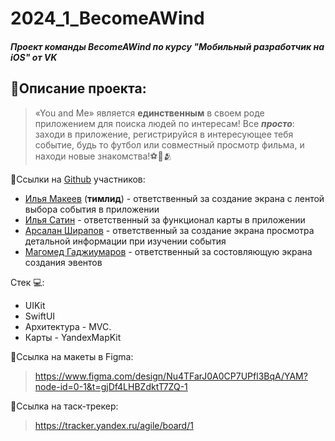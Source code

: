 # 2024_1_BecomeAWind
##### Проект команды BecomeAWind по курсу "Мобильный разработчик на iOS" от VK
## 💬Описание проекта:
>«You and Me» является **единственным** в своем роде 
приложением для поиска людей по интересам! Все ***просто***: заходи в приложение, регистрируйся в интересующее тебя событие, будь то футбол или совместный просмотр фильма, и находи новые знакомства!⚽🏓🫂

🔗Ссылки на [Github](https://github.com) участников:
* [Илья Макеев](https://github.com/ilyamakeev12) (**тимлид**) - ответственный за создание экрана с лентой выбора события в приложении
* [Илья Сатин](https://github.com/ilyansky) - ответственный за функционал карты в приложении
* [Арсалан Ширапов](https://github.com/arsikbarsik123) - ответственный за создание экрана просмотра детальной информации при изучении события
* [Магомед Гаджиумаров](https://github.com/TankucT-AC) -  ответственный за состовляющую экрана создания эвентов
   
Стек 💻: 
* UIKit
* SwiftUI
* Архитектура - MVC. 
* Карты - YandexMapKit

🎨Ссылка на макеты в Figma:
>https://www.figma.com/design/Nu4TFarJ0A0CP7UPfl3BqA/YAM?node-id=0-1&t=gjDf4LHBZdktT7ZQ-1

📌Ссылка на таск-трекер:
>https://tracker.yandex.ru/agile/board/1
